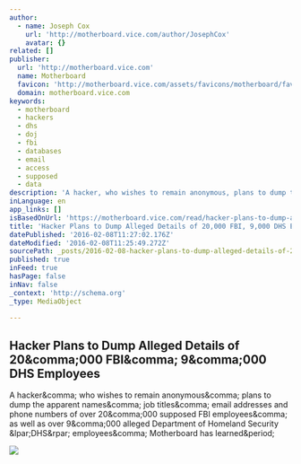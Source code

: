 ```yaml
---
author:
  - name: Joseph Cox
    url: 'http://motherboard.vice.com/author/JosephCox'
    avatar: {}
related: []
publisher:
  url: 'http://motherboard.vice.com'
  name: Motherboard
  favicon: 'http://motherboard.vice.com/assets/favicons/motherboard/favicon-16x16.png?v20160104193225'
  domain: motherboard.vice.com
keywords:
  - motherboard
  - hackers
  - dhs
  - doj
  - fbi
  - databases
  - email
  - access
  - supposed
  - data
description: 'A hacker, who wishes to remain anonymous, plans to dump the apparent names, job titles, email addresses and phone numbers of over 20,000 supposed FBI employees, as well as over 9,000 alleged Department of Homeland Security (DHS) employees, Motherboard has learned.'
inLanguage: en
app_links: []
isBasedOnUrl: 'https://motherboard.vice.com/read/hacker-plans-to-dump-alleged-details-of-20000-fbi-9000-dhs-employees'
title: 'Hacker Plans to Dump Alleged Details of 20,000 FBI, 9,000 DHS Employees'
datePublished: '2016-02-08T11:27:02.176Z'
dateModified: '2016-02-08T11:25:49.272Z'
sourcePath: _posts/2016-02-08-hacker-plans-to-dump-alleged-details-of-20000-fbi-9000-dh.md
published: true
inFeed: true
hasPage: false
inNav: false
_context: 'http://schema.org'
_type: MediaObject

---
```

<article style=""><h1>Hacker Plans to Dump Alleged Details of 20&amp;comma;000 FBI&amp;comma; 9&amp;comma;000 DHS Employees</h1><p>A hacker&amp;comma; who wishes to remain anonymous&amp;comma; plans to dump the apparent names&amp;comma; job titles&amp;comma; email addresses and phone numbers of over 20&amp;comma;000 supposed FBI employees&amp;comma; as well as over 9&amp;comma;000 alleged Department of Homeland Security &amp;lpar;DHS&amp;rpar; employees&amp;comma; Motherboard has learned&amp;period;</p><img src="http://motherboard-images.vice.com/content-images/article/no-id/1454885470638318.jpg" /></article>